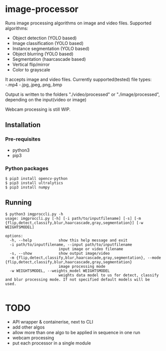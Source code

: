 # image-processor
Runs image processing algorithms on image and video files. 
Supported algorithms: 
- Object detection (YOLO based)
- Image classification (YOLO based)
- Instance segmentation (YOLO based)
- Object blurring (YOLO based)
- Segmentation (haarcascade based)
- Vertical flip/mirror
- Color to grayscale

It accepts image and video files.  Currently supported(tested) file types: 
-.mp4
-.jpg,.jpeg,.png,.bmp

Output is written to the folders "./video/processed" or "./image/processed",  depending on the input(video or image)

Webcam processing is still WIP. 

## Installation

### Pre-requisites

- python3
- pip3

### Python packages

```
$ pip3 install opencv-python
$ pip3 install ultralytics
$ pip3 install numpy
```

## Running

```
$ python3 imgproccli.py -h
usage: imgproccli.py [-h] [-i path/to/inputfilename] [-s] [-m {flip,detect,classify,blur,haarcascade,gray,segmentation}] [-w WEIGHTSMODEL]

options:
  -h, --help            show this help message and exit
  -i path/to/inputfilename, --input path/to/inputfilename
                        input image or video filename
  -s, --show            show output image/video
  -m {flip,detect,classify,blur,haarcascade,gray,segmentation}, --mode {flip,detect,classify,blur,haarcascade,gray,segmentation}
                        image processing mode
  -w WEIGHTSMODEL, --weights_model WEIGHTSMODEL
                        weights data model to us for detect, classify and blur processing mode. If not specified default models will be used.
                        
```


# TODO

- API wrapper & containerise, next to CLI
- add other algos
- allow more than one algo to be applied in sequence in one run
- webcam processing
- put each processor in a single module

